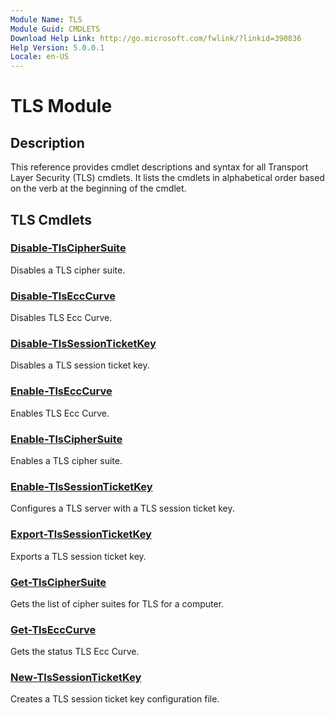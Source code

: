 ```yaml
---
Module Name: TLS
Module Guid: CMDLETS
Download Help Link: http://go.microsoft.com/fwlink/?linkid=390836
Help Version: 5.0.0.1
Locale: en-US
---
```


# TLS Module
## Description
This reference provides cmdlet descriptions and syntax for all Transport Layer Security (TLS) cmdlets. It lists the cmdlets in alphabetical order based on the verb at the beginning of the cmdlet.

## TLS Cmdlets
### [Disable-TlsCipherSuite](Disable-TlsCipherSuite.md)
Disables a TLS cipher suite.

### [Disable-TlsEccCurve](Disable-TlsEccCurve.md)
Disables TLS Ecc Curve.

### [Disable-TlsSessionTicketKey](Disable-TlsSessionTicketKey.md)
Disables a TLS session ticket key.

### [Enable-TlsEccCurve](Enable-TlsEccCurve.md)
Enables TLS Ecc Curve.

### [Enable-TlsCipherSuite](Enable-TlsCipherSuite.md)
Enables a TLS cipher suite.

### [Enable-TlsSessionTicketKey](Enable-TlsSessionTicketKey.md)
Configures a TLS server with a TLS session ticket key.

### [Export-TlsSessionTicketKey](Export-TlsSessionTicketKey.md)
Exports a TLS session ticket key.

### [Get-TlsCipherSuite](Get-TlsCipherSuite.md)
Gets the list of cipher suites for TLS for a computer.

### [Get-TlsEccCurve](Get-TlsEccCurve.md)
Gets the status TLS Ecc Curve.

### [New-TlsSessionTicketKey](New-TlsSessionTicketKey.md)
Creates a TLS session ticket key configuration file.

